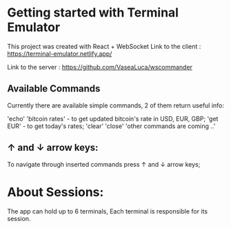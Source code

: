 # Getting started with Terminal Emulator

This project was created with React + WebSocket
Link to the client : 
https://terminal-emulator.netlify.app/

Link to the server : https://github.com/VaseaLuca/wscommander

## Available Commands

Currently there are available simple commands, 2 of them return useful info: 

 'echo'
 'bitcoin rates' - to get updated bitcoin's rate in USD, EUR, GBP;
 'get EUR' - to get today's rates;
 'clear'
 'close'
 'other commands are coming ..'

## ↑ and ↓ arrow keys:

To navigate through inserted commands press ↑ and ↓ arrow keys;


# About Sessions:

The app can hold up to 6 terminals, 
Each terminal is responsible for its session.